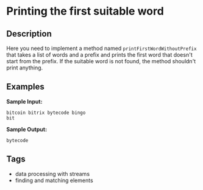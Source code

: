 # Printing the first suitable word

## Description
Here you need to implement a method named `printFirstWordWithoutPrefix` that takes a list of words and a prefix and prints the first word that doesn't start from the prefix. If the suitable word is not found, the method shouldn't print anything.

## Examples
**Sample Input:**
```console
bitcoin bitrix bytecode bingo
bit
```

**Sample Output:**
```console
bytecode
```

## Tags
- data processing with streams
- finding and matching elements